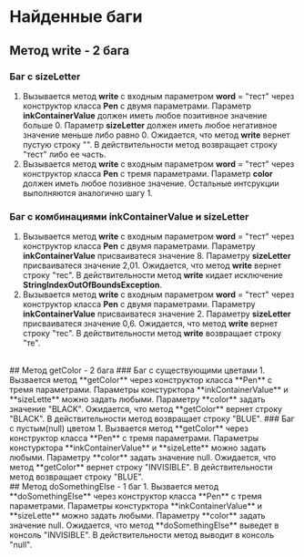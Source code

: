 # Найденные баги
## Метод write - 2 бага
### Баг с **sizeLetter**
1. Вызывается метод **write** с входным параметром **word** = "тест" через конструктор класса **Pen** с двумя параметрами. Параметр **inkContainerValue** должен иметь любое позитивное значение больше 0. Параметр **sizeLetter** должен иметь любое негативное значение меньше либо равно 0. Ожидается, что метод **write** вернет пустую строку "". В действительности метод возвращает строку "тест" либо ее часть.
2. Вызывается метод **write** с входным параметром **word** = "тест" через конструктор класса **Pen** с тремя параметрами. Параметр **color** должен иметь любое позивное значение. Остальные интсрукции выполняются аналогично шагу 1.
### Баг с комбинациями **inkContainerValue** и **sizeLetter**
1. Вызывается метод **write** с входным параметром **word** = "тест" через конструктор класса **Pen** с двумя параметрами. Параметру **inkContainerValue** присваиватеся значение 8. Параметру **sizeLetter** присваиватеся значение 2,01. Ожидается, что метод **write** вернет строку "тес". В действительности метод **write** кидает исключение **StringIndexOutOfBoundsException**.
2. Вызывается метод **write** с входным параметром **word** = "тест" через конструктор класса **Pen** с двумя параметрами. Параметру **inkContainerValue** присваиватеся значение 2. Параметру **sizeLetter** присваиватеся значение 0,6. Ожидается, что метод **write** вернет строку "тес". В действительности метод **write** возвращает строку "те".
<br>
## Метод getColor - 2 бага
### Баг с существующими цветами
1. Вызвается метод **getColor** через конструктор класса **Pen** с тремя параметрами. Параметры констурктора **inkContainerValue** и **sizeLette** можно задать любыми. Параметру **color** задать значение "BLACK". Ожидается, что метод **getColor** вернет строку "BLACK". В действительности метод возвращает строку "BLUE".
### Баг с пустым(null) цветом
1. Вызвается метод **getColor** через конструктор класса **Pen** с тремя параметрами. Параметры констурктора **inkContainerValue** и **sizeLette** можно задать любыми. Параметру **color** задать значение null. Ожидается, что метод **getColor** вернет строку "INVISIBLE". В действительности метод возвращает строку "BLUE".
<br>
## Метод doSomethingElse - 1 баг
1. Вызвается метод **doSomethingElse** через конструктор класса **Pen** с тремя параметрами. Параметры констурктора **inkContainerValue** и **sizeLette** можно задать любыми. Параметру **color** задать значение null. Ожидается, что метод **doSomethingElse** выведет в консоль "INVISIBLE". В действительности метод выводит в консоль "null".
